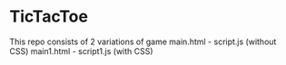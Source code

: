 # TicTacToe

This repo consists of 2 variations of game main.html  -  script.js   (without CSS)
                                           main1.html -  script1.js  (with CSS)
